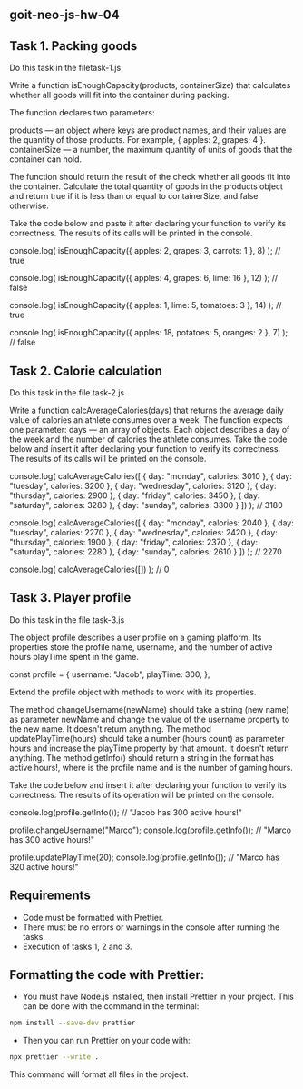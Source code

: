 ## goit-neo-js-hw-04



## Task 1. Packing goods

Do this task in the filetask-1.js

Write a function isEnoughCapacity(products, containerSize) that calculates whether all goods will fit into the container during packing.


The function declares two parameters:

products — an object where keys are product names, and their values are the quantity of those products. For example, { apples: 2, grapes: 4 }.
containerSize — a number, the maximum quantity of units of goods that the container can hold.

The function should return the result of the check whether all goods fit into the container. Calculate the total quantity of goods in the products object and return true if it is less than or equal to containerSize, and false otherwise.


Take the code below and paste it after declaring your function to verify its correctness. The results of its calls will be printed in the console.


console.log(
  isEnoughCapacity({ apples: 2, grapes: 3, carrots: 1 }, 8)
); // true

console.log(
  isEnoughCapacity({ apples: 4, grapes: 6, lime: 16 }, 12)
); // false

console.log(
  isEnoughCapacity({ apples: 1, lime: 5, tomatoes: 3 }, 14)
); // true

console.log(
  isEnoughCapacity({ apples: 18, potatoes: 5, oranges: 2 }, 7)
); // false


## Task 2. Calorie calculation

Do this task in the file task-2.js

Write a function calcAverageCalories(days) that returns the average daily value of calories an athlete consumes over a week. The function expects one parameter: days — an array of objects. Each object describes a day of the week and the number of calories the athlete consumes. Take the code below and insert it after declaring your function to verify its correctness. The results of its calls will be printed on the console.


console.log(
  calcAverageCalories([
    { day: "monday", calories: 3010 },
    { day: "tuesday", calories: 3200 },
    { day: "wednesday", calories: 3120 },
    { day: "thursday", calories: 2900 },
    { day: "friday", calories: 3450 },
    { day: "saturday", calories: 3280 },
    { day: "sunday", calories: 3300 }
  ])
); // 3180

console.log(
  calcAverageCalories([
    { day: "monday", calories: 2040 },
    { day: "tuesday", calories: 2270 },
    { day: "wednesday", calories: 2420 },
    { day: "thursday", calories: 1900 },
    { day: "friday", calories: 2370 },
    { day: "saturday", calories: 2280 },
    { day: "sunday", calories: 2610 }
  ])
); // 2270

console.log(
  calcAverageCalories([])
); // 0



## Task 3. Player profile

Do this task in the file task-3.js


The object profile describes a user profile on a gaming platform. Its properties store the profile name, username, and the number of active hours playTime spent in the game.


const profile = {
    username: "Jacob",
  playTime: 300,
};


Extend the profile object with methods to work with its properties.

The method changeUsername(newName) should take a string (new name) as parameter newName and change the value of the username property to the new name. It doesn't return anything.
The method updatePlayTime(hours) should take a number (hours count) as parameter hours and increase the playTime property by that amount. It doesn't return anything.
The method getInfo() should return a string in the format <Username> has <amount> active hours!, where <Username> is the profile name and <amount> is the number of gaming hours.

Take the code below and insert it after declaring your function to verify its correctness. The results of its operation will be printed on the console.


console.log(profile.getInfo()); // "Jacob has 300 active hours!"

profile.changeUsername("Marco");
console.log(profile.getInfo()); // "Marco has 300 active hours!"

profile.updatePlayTime(20);
console.log(profile.getInfo()); // "Marco has 320 active hours!"


## Requirements
- Code must be formatted with Prettier.
- There must be no errors or warnings in the console after running the tasks.
- Execution of tasks 1, 2 and 3.

## Formatting the code with Prettier:

* You must have Node.js installed, then install Prettier in your project. This can be done with the command in the terminal:

```bash
npm install --save-dev prettier
```

* Then you can run Prettier on your code with:

```bash
npx prettier --write .
```

This command will format all files in the project.
